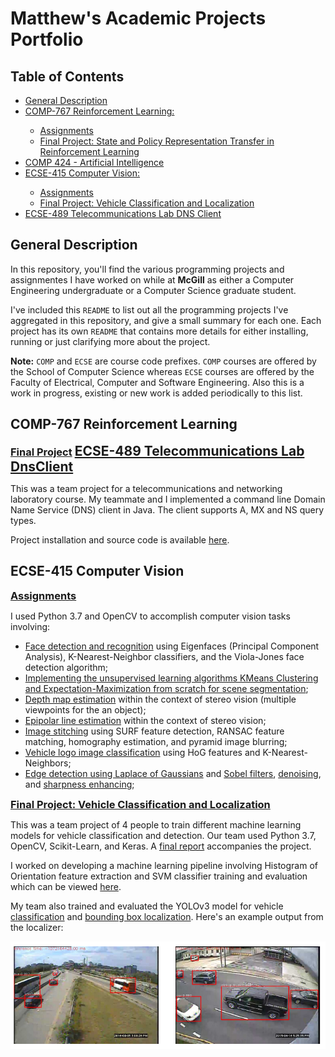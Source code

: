 <link rel="stylesheet" type="text/css" media="all" href="styles/styles.css" />
<link rel="stylesheet" href="https://cdn.rawgit.com/konpa/devicon/master/devicon.min.css">

# Matthew's Academic Projects Portfolio
<h2>Table of Contents</h2>
<ul>
  <li><a href="#description"> General Description</a></li>
  <li><a href="#comp-767-reinforcement-learning">COMP-767 Reinforcement Learning:</a></li>
  <ul>
    <li><a href="#comp-767-reinforcement-learning-a">Assignments</a></li>
    <li><a href="#comp-767-reinforcement-learning-p">Final Project: State and Policy Representation Transfer in Reinforcement Learning</a></li>
  </ul>
  <li><a href="#comp424-artificial-intelligence">COMP 424 - Artificial Intelligence</a></li>
  <li><a href="ecse-415-computer-vision-a">ECSE-415 Computer Vision:</a></li>
  <ul>
    <li><a href="ecse-415-computer-vision-a">Assignments</a></li>
    <li><a href="ecse-415-computer-vision-p">Final Project: Vehicle Classification and Localization</a></li>
  </ul>
  <li><a href="#ecse-489-telecommunications-lab">ECSE-489 Telecommunications Lab DNS Client</a>
</ul>

<h2 id="description">General Description</h2>

In this repository, you'll find the various programming projects and assignmentes I have worked on
while at __McGill__ as either a Computer Engineering undergraduate or a Computer
Science graduate student.

I've included this `README` to list out all the programming projects I've
aggregated in this repository, and give a small summary for each one.
Each project has its own `README` that contains more details for either
installing, running or just clarifying more about the project.

__Note:__ `COMP` and `ECSE` are course code prefixes. `COMP` courses are offered by the School of Computer Science whereas `ECSE` courses are offered by the Faculty of Electrical, Computer and Software Engineering. Also this is a work in progress, existing or new work is added periodically to this list.


<h2 id="comp-767-reinforcement-learning">COMP-767 Reinforcement Learning</h2>
<h3 id="comp-767-reinforcement-learning-p" style="display: inline;"><a href="https://github.com/mattesko/Transfer-Deep-Reinforcement-Learning">Final Project</a></h3>
<!-- <img src="icons/python-original.svg" class="icon" style="width: 3%;display: inline;"/></br> -->

<h2 id="ecse-489-telecommunications-lab" style="display: inline;"><a href="https://github.com/mattesko/DnsClient">ECSE-489 Telecommunications Lab DnsClient</a></h2> 
<!-- <img src="icons/java-original.svg" class="icon" style="width: 3%;display: inline;"/><br> -->

This was a team project for a telecommunications and networking laboratory course. 
My teammate and I implemented a command line Domain Name Service (DNS) client in Java.
The client supports A, MX and NS query types. 

Project installation and source code is available [here](https://github.com/mattesko/DnsClient).

<h2 id="ecse-415-computer-vision">ECSE-415 Computer Vision</h2>

<h3 id="ecse-415-computer-vision-a" style="display: inline;"><a href="https://github.com/mattesko/ECSE415-Assignments" >Assignments</a></h3> 
<!-- <img src="icons/python-original.svg" class="icon" style="width: 3%;display: inline;"/> -->

<!-- ## [ECSE-415 Computer Vision](https://github.com/mattesko/ECSE415-Assignments) ![icon][python-icon] -->
I used Python 3.7 and OpenCV to accomplish computer vision tasks involving: 
- [Face detection and recognition](https://github.com/mattesko/ECSE415-Assignments/blob/master/Assignment_4/face_detection.ipynb) using Eigenfaces (Principal Component Analysis), K-Nearest-Neighbor classifiers, and the Viola-Jones face detection algorithm;
- [Implementing the unsupervised learning algorithms KMeans Clustering and Expectation-Maximization from scratch for scene segmentation](https://github.com/mattesko/ECSE415-Assignments/blob/master/Assignment_3/Kmeans_EM.ipynb);
- [Depth map estimation](https://github.com/mattesko/ECSE415-Assignments/blob/master/Assignment_3/Depth_Estimation.ipynb) within the context of stereo vision (multiple viewpoints for the an object);
- [Epipolar line estimation](https://github.com/mattesko/ECSE415-Assignments/blob/master/Assignment_3/Epipolar_Geometry.ipynb) within the context of stereo vision;
- [Image stitching](https://github.com/mattesko/ECSE415-Assignments/blob/master/Assignment_2/stitching.ipynb) using SURF feature detection, RANSAC feature matching, homography estimation, and pyramid image blurring;
- [Vehicle logo image classification](https://github.com/mattesko/ECSE415-Assignments/blob/master/Assignment_2/classification.ipynb) using HoG features and K-Nearest-Neighbors;
- [Edge detection using Laplace of Gaussians](https://github.com/mattesko/ECSE415-Assignments/blob/master/Assignment_1/LoG_edge.ipynb) and [Sobel filters](https://github.com/mattesko/ECSE415-Assignments/blob/master/Assignment_1/sobel_edge.ipynb), [denoising](https://github.com/mattesko/ECSE415-Assignments/blob/master/Assignment_1/denoising.ipynb), and [sharpness enhancing](https://github.com/mattesko/ECSE415-Assignments/blob/master/Assignment_1/sharpening.ipynb);

<h3 id="ecse-415-computer-vision-p" style="display: inline;"><a href="https://github.com/tristantoupin/ECSE415-FinalProject">Final Project: Vehicle Classification and Localization</a></h3> 
<!-- <img src="icons/python-original.svg" class="icon" style="width: 3%;display: inline;"/> -->

This was a team project of 4 people to train different machine learning models for vehicle classification and detection. Our team used Python 3.7, OpenCV, Scikit-Learn, and Keras. 
A [final report](https://github.com/tristantoupin/ECSE415-FinalProject/blob/master/docs/ECSE_415_Project_Report.pdf) accompanies the project.

I worked on developing a machine learning pipeline involving Histogram of Orientation feature extraction and SVM classifier training and evaluation which can be viewed [here](https://github.com/tristantoupin/ECSE415-FinalProject/blob/master/classification/SVM_classifier.ipynb).

My team also trained and evaluated the YOLOv3 model for vehicle [classification](https://github.com/tristantoupin/ECSE415-FinalProject/blob/master/classification/CNN.ipynb) and [bounding box localization](https://github.com/tristantoupin/ECSE415-FinalProject/tree/master/localization). Here's an example output from the localizer:

![Localizer Example](figures/ecse-415-computer-vision/project_example.png)

<!-- References to images -->
[java-icon]: icons/java-original.svg
[python-icon]: icons/python-original.svg
